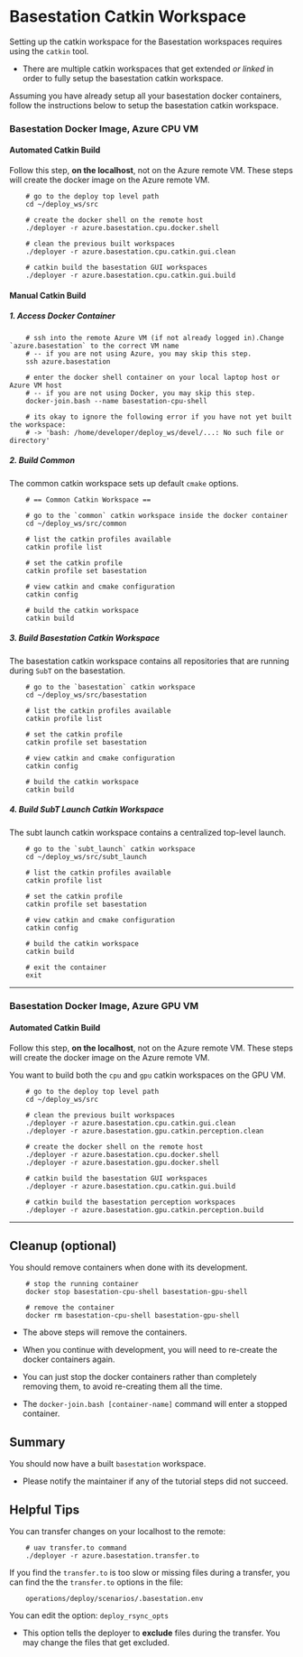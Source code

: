 # Basestation Catkin Workspace

Setting up the catkin workspace for the Basestation workspaces requires using the `catkin` tool.

- There are multiple catkin workspaces that get extended *or linked* in order to fully setup the basestation catkin workspace.

Assuming you have already setup all your basestation docker containers, follow the instructions below to setup the basestation catkin workspace.

### Basestation Docker Image, Azure CPU VM

#### Automated Catkin Build

Follow this step, **on the localhost**, not on the Azure remote VM. These steps will create the docker image on the Azure remote VM.

        # go to the deploy top level path
        cd ~/deploy_ws/src

        # create the docker shell on the remote host
        ./deployer -r azure.basestation.cpu.docker.shell

        # clean the previous built workspaces
        ./deployer -r azure.basestation.cpu.catkin.gui.clean

        # catkin build the basestation GUI workspaces
        ./deployer -r azure.basestation.cpu.catkin.gui.build

#### Manual Catkin Build

##### 1. Access Docker Container

        # ssh into the remote Azure VM (if not already logged in).Change `azure.basestation` to the correct VM name
        # -- if you are not using Azure, you may skip this step.
        ssh azure.basestation

        # enter the docker shell container on your local laptop host or Azure VM host
        # -- if you are not using Docker, you may skip this step.
        docker-join.bash --name basestation-cpu-shell

        # its okay to ignore the following error if you have not yet built the workspace:
        # -> 'bash: /home/developer/deploy_ws/devel/...: No such file or directory'

##### 2. Build Common

The common catkin workspace sets up default `cmake` options.

        # == Common Catkin Workspace ==

        # go to the `common` catkin workspace inside the docker container
        cd ~/deploy_ws/src/common

        # list the catkin profiles available
        catkin profile list

        # set the catkin profile
        catkin profile set basestation

        # view catkin and cmake configuration
        catkin config

        # build the catkin workspace
        catkin build

##### 3. Build Basestation Catkin Workspace

The basestation catkin workspace contains all repositories that are running during `SubT` on the basestation.

        # go to the `basestation` catkin workspace
        cd ~/deploy_ws/src/basestation

        # list the catkin profiles available
        catkin profile list

        # set the catkin profile
        catkin profile set basestation

        # view catkin and cmake configuration
        catkin config

        # build the catkin workspace
        catkin build

##### 4. Build SubT Launch Catkin Workspace

The subt launch catkin workspace contains a centralized top-level launch.

        # go to the `subt_launch` catkin workspace
        cd ~/deploy_ws/src/subt_launch

        # list the catkin profiles available
        catkin profile list

        # set the catkin profile
        catkin profile set basestation

        # view catkin and cmake configuration
        catkin config

        # build the catkin workspace
        catkin build

        # exit the container
        exit

* * *

### Basestation Docker Image, Azure GPU VM

#### Automated Catkin Build

Follow this step, **on the localhost**, not on the Azure remote VM. These steps will create the docker image on the Azure remote VM.

You want to build both the `cpu` and `gpu` catkin workspaces on the GPU VM.

        # go to the deploy top level path
        cd ~/deploy_ws/src

        # clean the previous built workspaces
        ./deployer -r azure.basestation.cpu.catkin.gui.clean
        ./deployer -r azure.basestation.gpu.catkin.perception.clean

        # create the docker shell on the remote host
        ./deployer -r azure.basestation.cpu.docker.shell
        ./deployer -r azure.basestation.gpu.docker.shell

        # catkin build the basestation GUI workspaces
        ./deployer -r azure.basestation.cpu.catkin.gui.build

        # catkin build the basestation perception workspaces
        ./deployer -r azure.basestation.gpu.catkin.perception.build

* * *

## Cleanup (optional)

You should remove containers when done with its development.

        # stop the running container
        docker stop basestation-cpu-shell basestation-gpu-shell

        # remove the container
        docker rm basestation-cpu-shell basestation-gpu-shell

- The above steps will remove the containers.

- When you continue with development, you will need to re-create the docker containers again.

- You can just stop the docker containers rather than completely removing them, to avoid re-creating them all the time.

- The `docker-join.bash [container-name]` command will enter a stopped container.

## Summary

You should now have a built `basestation` workspace.

- Please notify the maintainer if any of the tutorial steps did not succeed.

## Helpful Tips

You can transfer changes on your localhost to the remote:

        # uav transfer.to command
        ./deployer -r azure.basestation.transfer.to

If you find the `transfer.to` is too slow or missing files during a transfer, you can find the the `transfer.to` options in the file:

        operations/deploy/scenarios/.basestation.env

You can edit the option: `deploy_rsync_opts`

- This option tells the deployer to **exclude** files during the transfer. You may change the files that get excluded.